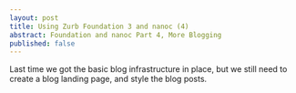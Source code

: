 ```yaml
---
layout: post
title: Using Zurb Foundation 3 and nanoc (4)
abstract: Foundation and nanoc Part 4, More Blogging
published: false
---
```


Last time we got the basic blog infrastructure in place, but we still need to create a blog landing page, and style the blog posts.

